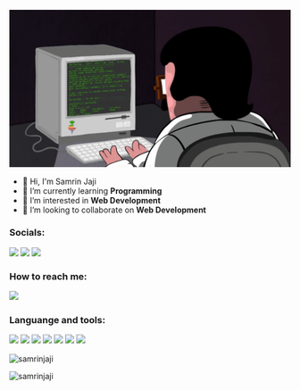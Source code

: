 [![@Samrinjaji](https://raw.githubusercontent.com/samrinjaji/samrinjaji/main/assets/programming.gif)](https://www.facebook.com/Samrinjajii)

- 👋 Hi, I'm Samrin Jaji
- 🌱 I’m currently learning <strong>Programming </strong>
- 👀 I’m interested in <strong>Web Development</strong>
- 💞️ I’m looking to collaborate on <strong>Web Development</strong>

### Socials: 
<a href="https://www.instagram.com/samysoweird/"><img src="https://img.shields.io/badge/samysoweird-%23E4405F.svg?&style=for-the-badge&logo=instagram&logoColor=white"></a>  <a href="https://www.linkedin.com/in/samrin-jaji-57577a288/"><img src="https://img.shields.io/badge/samrinjaji-%230077B5.svg?&style=for-the-badge&logo=linkedin&logoColor=white"></a> <a href="https://www.facebook.com/Samrinjajii"><img src="https://img.shields.io/badge/Samrinjaji-1877F2?style=for-the-badge&logo=facebook&logoColor=white"></a>
<br>
### How to reach me: 
<a href="mailto: samrinjaji16@gmail.com">
<img src="https://img.shields.io/badge/-samrinjaji16@gmail.com-7B83EB?&style=for-the-badge&logo=Microsoft-outlook&logoColor=white" ></a>

### Languange and tools:

<img src="https://img.shields.io/badge/html5-%23E34F26.svg?style=for-the-badge&logo=html5&logoColor=white"> <img src="https://img.shields.io/badge/css3%20-%2314354C.svg?&style=for-the-badge&logo=css3&logoColor=white"> <img src="https://img.shields.io/badge/javascript%20-%23323330.svg?&style=for-the-badge&logo=javascript&logoColor=%23F7DF1E"> <img src="http://img.shields.io/badge/-VS%20Code-000000?style=for-the-badge&logo=Visual-studio-code&logoColor=blue"> <img src="https://img.shields.io/badge/Canva-%2300C4CC.svg?style=for-the-badge&logo=Canva&logoColor=white"> <img src="https://img.shields.io/badge/figma-%23F24E1E.svg?style=for-the-badge&logo=figma&logoColor=white"> <img src="https://img.shields.io/badge/Flutter-02569B?style=for-the-badge&logo=flutter&logoColor=white">


<p><img align="center" src="https://github-readme-stats.vercel.app/api/top-langs?username=samrinjaji&show_icons=true&locale=en&layout=compact" alt="samrinjaji" /></p>
<p align="left"> <img src="https://komarev.com/ghpvc/?username=samrinjaji&label=Profile%20views&color=0e75b6&style=flat" alt="samrinjaji" /> </p>
